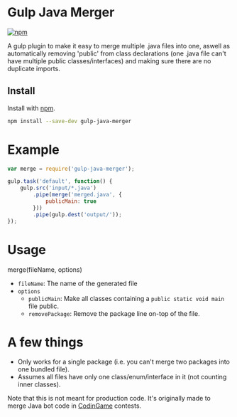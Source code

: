 # Gulp Java Merger

[![npm](https://img.shields.io/npm/v/gulp-java-merger.svg)](https://www.npmjs.com/package/gulp-java-merger)

A gulp plugin to make it easy to merge multiple .java files into one, aswell as automatically removing 'public' from class declarations (one .java file can't have multiple public classes/interfaces) and making sure there are no duplicate imports.

## Install

Install with [npm](https://www.npmjs.com/).

```bash
npm install --save-dev gulp-java-merger
```

# Example

```javascript
var merge = require('gulp-java-merger');

gulp.task('default', function() {
    gulp.src('input/*.java')
        .pipe(merge('merged.java', {
            publicMain: true
        }))
        .pipe(gulp.dest('output/')); 
});
```

# Usage

merge(fileName, options)

- `fileName`: The name of the generated file
- `options`
  - `publicMain`: Make all classes containing a `public static void main` file public.
  - `removePackage`: Remove the package line on-top of the file.

# A few things

- Only works for a single package (i.e. you can't merge two packages into one bundled file).
- Assumes all files have only one class/enum/interface in it (not counting inner classes).

Note that this is not meant for production code. It's originally made to merge Java bot code in [CodinGame](https://www.codingame.com/) contests.
